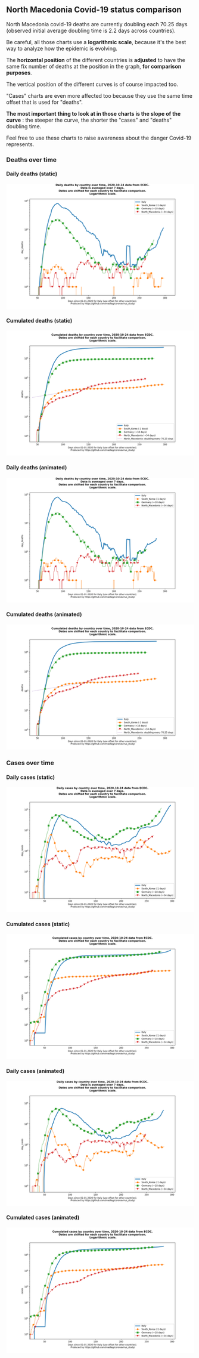 ## North Macedonia Covid-19 status comparison 

North Macedonia covid-19 deaths are currently doubling each 70.25 days (observed initial average doubling time is 2.2 days across countries).



Be careful, all those charts use a **logarithmic scale**, because it's the best way to analyze how the epidemic is evolving.
 
The **horizontal position** of the different countries is **adjusted** to have the same fix number of deaths at the position in the graph, **for comparison purposes**.

The vertical position of the different curves is of course impacted too.

"Cases" charts are even more affected too because they use the same time offset that is used for "deaths".

**The most important thing to look at in those charts is the slope of the curve** : the steeper the curve, the shorter the "cases" and "deaths" doubling time.

Feel free to use these charts to raise awareness about the danger Covid-19 represents. 


 
### Deaths over time
 
#### Daily deaths (static)
![North Macedonia covid-19 daily deaths static chart](https://raw.githubusercontent.com/madlag/coronavirus_study/master/notebooks/graphs/2020-10-24/countries/North_Macedonia/2020-10-24_North_Macedonia_day_deaths.png "North Macedonia covid-19 day_deaths static chart")   
 
#### Cumulated deaths (static)
![North Macedonia covid-19 cumulated deaths static chart](https://raw.githubusercontent.com/madlag/coronavirus_study/master/notebooks/graphs/2020-10-24/countries/North_Macedonia/2020-10-24_North_Macedonia_deaths.png "North Macedonia covid-19 deaths static chart")   
 
#### Daily deaths (animated)
![North Macedonia covid-19 daily deaths animated chart](https://raw.githubusercontent.com/madlag/coronavirus_study/master/notebooks/graphs/2020-10-24/countries/North_Macedonia/2020-10-24_North_Macedonia_day_deaths.gif "North Macedonia covid-19 day_deaths animated chart")   
 
#### Cumulated deaths (animated)
![North Macedonia covid-19 cumulated deaths animated chart](https://raw.githubusercontent.com/madlag/coronavirus_study/master/notebooks/graphs/2020-10-24/countries/North_Macedonia/2020-10-24_North_Macedonia_deaths.gif "North Macedonia covid-19 deaths animated chart")   

 
### Cases over time
 
#### Daily cases (static)
![North Macedonia covid-19 daily cases static chart](https://raw.githubusercontent.com/madlag/coronavirus_study/master/notebooks/graphs/2020-10-24/countries/North_Macedonia/2020-10-24_North_Macedonia_day_cases.png "North Macedonia covid-19 day_cases static chart")   
 
#### Cumulated cases (static)
![North Macedonia covid-19 cumulated cases static chart](https://raw.githubusercontent.com/madlag/coronavirus_study/master/notebooks/graphs/2020-10-24/countries/North_Macedonia/2020-10-24_North_Macedonia_cases.png "North Macedonia covid-19 cases static chart")   
 
#### Daily cases (animated)
![North Macedonia covid-19 daily cases animated chart](https://raw.githubusercontent.com/madlag/coronavirus_study/master/notebooks/graphs/2020-10-24/countries/North_Macedonia/2020-10-24_North_Macedonia_day_cases.gif "North Macedonia covid-19 day_cases animated chart")   
 
#### Cumulated cases (animated)
![North Macedonia covid-19 cumulated cases animated chart](https://raw.githubusercontent.com/madlag/coronavirus_study/master/notebooks/graphs/2020-10-24/countries/North_Macedonia/2020-10-24_North_Macedonia_cases.gif "North Macedonia covid-19 cases animated chart")   

